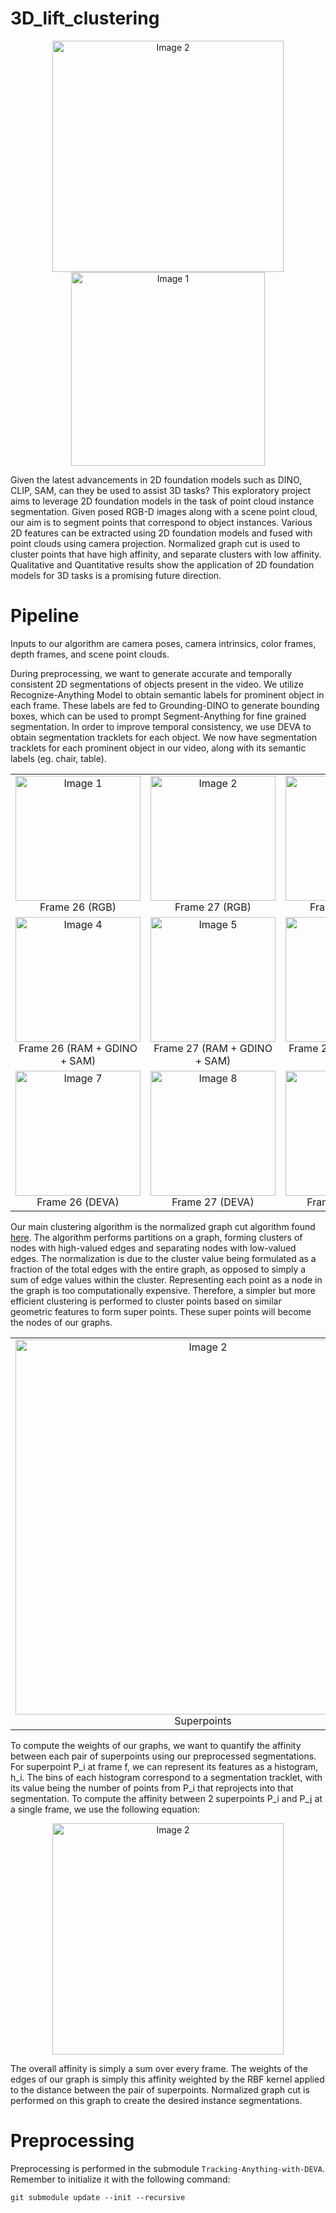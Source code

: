 # 3D_lift_clustering

<p align="center">
  <img src="https://github.com/user-attachments/assets/f7583223-c303-45ae-a41c-e82500218ef9" alt="Image 2" width="370" />
  <img src="https://github.com/user-attachments/assets/520e3837-7d91-4983-9c60-78db145080b1" alt="Image 1" width="310" />
</p>

Given the latest advancements in 2D foundation models such as DINO, CLIP, SAM, can they be used to assist 3D tasks? This exploratory project aims to leverage 2D foundation models in the task of point cloud instance segmentation. Given posed RGB-D images along with a scene point cloud, our aim is to segment points that correspond to object instances. Various 2D features can be extracted using 2D foundation models and fused with point clouds using camera projection. Normalized graph cut is used to cluster points that have high affinity, and separate clusters with low affinity. Qualitative and Quantitative results show the application of 2D foundation models for 3D tasks is a promising future direction.
# Pipeline

Inputs to our algorithm are camera poses, camera intrinsics, color frames, depth frames, and scene point clouds. 

During preprocessing, we want to generate accurate and temporally consistent 2D segmentations of objects present in the video. We utilize Recognize-Anything Model to obtain semantic labels for prominent object in each frame. These labels are fed to Grounding-DINO to generate bounding boxes, which can be used to prompt Segment-Anything for fine grained segmentation. In order to improve temporal consistency, we use DEVA to obtain segmentation tracklets for each object. We now have segmentation tracklets for each prominent object in our video, along with its semantic labels (eg. chair, table).

<div align="center">
<table>
  <tr>
    <td style="text-align: center;">
      <img src="https://github.com/user-attachments/assets/ebda8c30-7e07-441c-9322-b232722d43eb" alt="Image 1" width="200" />
      <div>Frame 26 (RGB)</div>
    </td>
    <td style="text-align: center;">
      <img src="https://github.com/user-attachments/assets/c8119eb7-23b7-4ed7-8398-7405fcc3f9e8" alt="Image 2" width="200" />
      <div>Frame 27 (RGB)</div>
    </td>
    <td style="text-align: center;">
      <img src="https://github.com/user-attachments/assets/b05c3ccf-c7c5-42f1-82d1-2e53058c07a3" alt="Image 3" width="200" />
      <div>Frame 28 (RGB)</div>
    </td>
  </tr>
  <tr>
    <td style="text-align: center;">
      <img src="https://github.com/user-attachments/assets/b13cbdd8-725d-4b63-83ae-265070650404" alt="Image 4" width="200" />
      <div>Frame 26 (RAM + GDINO + SAM)</div>
    </td>
    <td style="text-align: center;">
      <img src="https://github.com/user-attachments/assets/38d1f4f6-192f-4f81-b03f-410898223c6b" alt="Image 5" width="200" />
      <div>Frame 27 (RAM + GDINO + SAM)</div>
    </td>
    <td style="text-align: center;">
      <img src="https://github.com/user-attachments/assets/5c71978d-fdfb-480a-994a-bae9afcf2d6f" alt="Image 6" width="200" />
      <div>Frame 28 (RAM + GDINO + SAM)</div>
    </td>
  </tr>
  <tr>
    <td style="text-align: center;">
      <img src="https://github.com/user-attachments/assets/bf150492-5f8f-46e2-9fbf-0364acbd7d79" alt="Image 7" width="200" />
      <div>Frame 26 (DEVA)</div>
    </td>
    <td style="text-align: center;">
      <img src="https://github.com/user-attachments/assets/1aea1290-b3ea-4829-9916-e2ccc1b2c1ce" alt="Image 8" width="200" />
      <div>Frame 27 (DEVA)</div>
    </td>
    <td style="text-align: center;">
      <img src="https://github.com/user-attachments/assets/0fabd7b7-f735-4814-8611-eb3e23ee5be2" alt="Image 9" width="200" />
      <div>Frame 28 (DEVA)</div>
    </td>
  </tr>
</table>
</div>

Our main clustering algorithm is the normalized graph cut algorithm found [here](https://people.eecs.berkeley.edu/~malik/papers/SM-ncut.pdf). The algorithm performs partitions on a graph, forming clusters of nodes with high-valued edges and separating nodes with low-valued edges. The normalization is due to the cluster value being formulated as a fraction of the total edges with the entire graph, as opposed to simply a sum of edge values within the cluster. Representing each point as a node in the graph is too computationally expensive. Therefore, a simpler but more efficient clustering is performed to cluster points based on similar geometric features to form super points. These super points will become the nodes of our graphs.

<div align="center">
  <table>
    <tr>
      <td align="center">
        <img src="https://github.com/user-attachments/assets/cc35e4d2-2080-4051-8dd5-9c4ade766e6e" alt="Image 2" width="600" />
        <br />
        <span>Superpoints</span>
      </td>
    </tr>
  </table>
</div>

To compute the weights of our graphs, we want to quantify the affinity between each pair of superpoints using our preprocessed segmentations. For superpoint P_i at frame f, we can represent its features as a histogram, h_i. The bins of each histogram correspond to a segmentation tracklet, with its value being the number of points from P_i that reprojects into that segmentation. To compute the affinity between 2 superpoints P_i and P_j at a single frame, we use the following equation:

<p align="center">
  <img src="https://github.com/user-attachments/assets/4a654ad1-9be5-4a74-86b5-e3cff3c8f4e9" alt="Image 2" width="370" />
</p>

The overall affinity is simply a sum over every frame. The weights of the edges of our graph is simply this affinity weighted by the RBF kernel applied to the distance between the pair of superpoints. Normalized graph cut is performed on this graph to create the desired instance segmentations.


# Preprocessing

Preprocessing is performed in the submodule `Tracking-Anything-with-DEVA`. Remember to initialize it with the following command:

```
git submodule update --init --recursive
```

##

```

```
